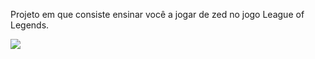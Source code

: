 Projeto em que consiste ensinar você a jogar de zed no jogo League of Legends.

![](https://imgur.com/a/MfpMWZS)
